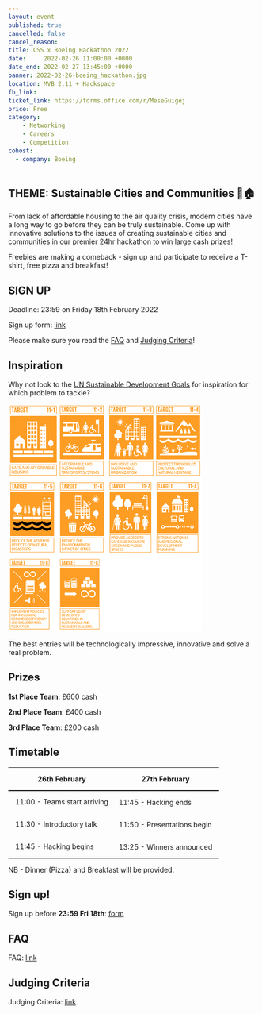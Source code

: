 ```yaml
---
layout: event
published: true
cancelled: false
cancel_reason:
title: CSS x Boeing Hackathon 2022
date:     2022-02-26 11:00:00 +0000
date_end: 2022-02-27 13:45:00 +0000
banner: 2022-02-26-boeing_hackathon.jpg
location: MVB 2.11 + Hackspace
fb_link: 
ticket_link: https://forms.office.com/r/MeseGuigej
price: Free
category:
    - Networking
    - Careers
    - Competition
cohost:
  - company: Boeing
---
```


## THEME: Sustainable Cities and Communities 🏢🏠

From lack of affordable housing to the air quality crisis, modern cities have a long way to go before they can be truly sustainable. Come up with innovative solutions to the issues of creating sustainable cities and communities in our premier 24hr hackathon to win large cash prizes!

Freebies are making a comeback - sign up and participate to receive a T-shirt, free pizza and breakfast!

## SIGN UP

Deadline: 23:59 on Friday 18th February 2022

Sign up form: [link](https://forms.office.com/r/MeseGuigej)

Please make sure you read the [FAQ](#faq) and [Judging Criteria](#judging-criteria)!

## Inspiration

Why not look to the [UN Sustainable Development Goals](https://www.globalgoals.org/11-sustainable-cities-and-communities) for inspiration for which problem to tackle? 

![UN Sustable Development Goals](/assets/images/contrib/events/2022-02-26-boeing_hackathon_un_goals.png)

The best entries will be technologically impressive, innovative and solve a real problem.

## Prizes

**1st Place Team**: £600 cash 

**2nd Place Team**: £400 cash 

**3rd Place Team**: £200 cash


## Timetable

<table style="margin: 0.75em auto 0;">
  <thead>
    <tr>
      <th style="text-align: center; padding-left: 1em; border-bottom: 2px solid #1d1b1e; font-weight: bold;">26th February</th>
      <th style="text-align: center; padding: 1em; border-bottom: 2px solid #1d1b1e; font-weight: bold;">27th February</th>
    </tr>
  </thead>
  <tbody>
    <tr>
      <td style="padding-left: 1em;">11:00 - Teams start arriving</td>
      <td style="padding: 1em;">11:45 - Hacking ends</td>
    </tr>
    <tr>
      <td style="padding-left: 1em;">11:30 - Introductory talk</td>
      <td style="padding: 1em;">11:50 - Presentations begin</td>
    </tr>
    <tr>
      <td style="padding-left: 1em;">11:45 - Hacking begins</td>
      <td style="padding: 1em;">13:25 - Winners announced</td>
    </tr>
  </tbody>
</table>

NB - Dinner (Pizza) and Breakfast will be provided.

## Sign up!

Sign up before **23:59 Fri 18th**: [form](https://forms.office.com/r/MeseGuigej)

## FAQ

FAQ: [link](https://docs.google.com/document/d/1GQJIb7F7H4iEf3Ws9w6kN0n_ON_mdCD91CD_rizz9uQ/edit?usp=sharing)

## Judging Criteria

Judging Criteria: [link](https://docs.google.com/document/d/19pTcPTWSq14L6l5S-YBQfIdlRpEGwVW8EGU7sJzTiLQ/edit?usp=sharing)